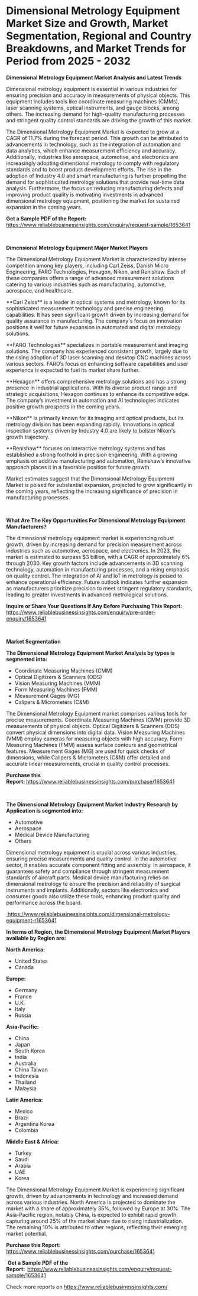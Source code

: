 <p><h1>Dimensional Metrology Equipment Market Size and Growth, Market Segmentation, Regional and Country Breakdowns, and Market Trends for Period from 2025 -  2032</h1></p><p><strong>Dimensional Metrology Equipment Market Analysis and Latest Trends</strong></p>
<p><p>Dimensional metrology equipment is essential in various industries for ensuring precision and accuracy in measurements of physical objects. This equipment includes tools like coordinate measuring machines (CMMs), laser scanning systems, optical instruments, and gauge blocks, among others. The increasing demand for high-quality manufacturing processes and stringent quality control standards are driving the growth of this market.</p><p>The Dimensional Metrology Equipment Market is expected to grow at a CAGR of 11.7% during the forecast period. This growth can be attributed to advancements in technology, such as the integration of automation and data analytics, which enhance measurement efficiency and accuracy. Additionally, industries like aerospace, automotive, and electronics are increasingly adopting dimensional metrology to comply with regulatory standards and to boost product development efforts. The rise in the adoption of Industry 4.0 and smart manufacturing is further propelling the demand for sophisticated metrology solutions that provide real-time data analysis. Furthermore, the focus on reducing manufacturing defects and improving product quality is motivating investments in advanced dimensional metrology equipment, positioning the market for sustained expansion in the coming years.</p></p>
<p><strong>Get a Sample PDF of the Report:&nbsp;</strong> <a href="https://www.reliablebusinessinsights.com/enquiry/request-sample/1653641?utm_campaign=3084&utm_medium=2&utm_source=Github&utm_content=ia&utm_term=08032025&utm_id=dimensional-metrology-equipment">https://www.reliablebusinessinsights.com/enquiry/request-sample/1653641</a></p>
<p>&nbsp;</p>
<p><strong>Dimensional Metrology Equipment Major Market Players</strong></p>
<p><p>The Dimensional Metrology Equipment Market is characterized by intense competition among key players, including Carl Zeiss, Danish Micro Engineering, FARO Technologies, Hexagon, Nikon, and Renishaw. Each of these companies offers a range of advanced measurement solutions catering to various industries such as manufacturing, automotive, aerospace, and healthcare.</p><p>**Carl Zeiss** is a leader in optical systems and metrology, known for its sophisticated measurement technology and precise engineering capabilities. It has seen significant growth driven by increasing demand for quality assurance in manufacturing. The company's focus on innovation positions it well for future expansion in automated and digital metrology solutions.</p><p>**FARO Technologies** specializes in portable measurement and imaging solutions. The company has experienced consistent growth, largely due to the rising adoption of 3D laser scanning and desktop CNC machines across various sectors. FARO’s focus on enhancing software capabilities and user experience is expected to fuel its market share further.</p><p>**Hexagon** offers comprehensive metrology solutions and has a strong presence in industrial applications. With its diverse product range and strategic acquisitions, Hexagon continues to enhance its competitive edge. The company’s investment in automation and AI technologies indicates positive growth prospects in the coming years.</p><p>**Nikon** is primarily known for its imaging and optical products, but its metrology division has been expanding rapidly. Innovations in optical inspection systems driven by Industry 4.0 are likely to bolster Nikon's growth trajectory.</p><p>**Renishaw** focuses on interactive metrology systems and has established a strong foothold in precision engineering. With a growing emphasis on additive manufacturing and automation, Renishaw’s innovative approach places it in a favorable position for future growth.</p><p>Market estimates suggest that the Dimensional Metrology Equipment Market is poised for substantial expansion, projected to grow significantly in the coming years, reflecting the increasing significance of precision in manufacturing processes.</p></p>
<p>&nbsp;</p>
<p><strong>What Are The Key Opportunities For Dimensional Metrology Equipment Manufacturers?</strong></p>
<p><p>The dimensional metrology equipment market is experiencing robust growth, driven by increasing demand for precision measurement across industries such as automotive, aerospace, and electronics. In 2023, the market is estimated to surpass $3 billion, with a CAGR of approximately 6% through 2030. Key growth factors include advancements in 3D scanning technology, automation in manufacturing processes, and a rising emphasis on quality control. The integration of AI and IoT in metrology is poised to enhance operational efficiency. Future outlook indicates further expansion as manufacturers prioritize precision to meet stringent regulatory standards, leading to greater investments in advanced metrological solutions.</p></p>
<p><strong>Inquire or Share Your Questions If Any Before Purchasing This Report:</strong> <a href="https://www.reliablebusinessinsights.com/enquiry/pre-order-enquiry/1653641?utm_campaign=3084&utm_medium=2&utm_source=Github&utm_content=ia&utm_term=08032025&utm_id=dimensional-metrology-equipment">https://www.reliablebusinessinsights.com/enquiry/pre-order-enquiry/1653641</a></p>
<p>&nbsp;</p>
<p><strong>Market Segmentation</strong></p>
<p><strong>The Dimensional Metrology Equipment Market Analysis by types is segmented into:</strong></p>
<p><ul><li>Coordinate Measuring Machines (CMM)</li><li>Optical Digitizers & Scanners (ODS)</li><li>Vision Measuring Machines (VMM)</li><li>Form Measuring Machines (FMM)</li><li>Measurement Gages (MG)</li><li>Calipers & Micrometers (C&M)</li></ul></p>
<p><p>The Dimensional Metrology Equipment market comprises various tools for precise measurements. Coordinate Measuring Machines (CMM) provide 3D measurements of physical objects. Optical Digitizers & Scanners (ODS) convert physical dimensions into digital data. Vision Measuring Machines (VMM) employ cameras for measuring objects with high accuracy. Form Measuring Machines (FMM) assess surface contours and geometrical features. Measurement Gages (MG) are used for quick checks of dimensions, while Calipers & Micrometers (C&M) offer detailed and accurate linear measurements, crucial in quality control processes.</p></p>
<p><strong>Purchase this Report:&nbsp;</strong><a href="https://www.reliablebusinessinsights.com/purchase/1653641?utm_campaign=3084&utm_medium=2&utm_source=Github&utm_content=ia&utm_term=08032025&utm_id=dimensional-metrology-equipment">https://www.reliablebusinessinsights.com/purchase/1653641</a></p>
<p>&nbsp;</p>
<p><strong>The Dimensional Metrology Equipment Market Industry Research by Application is segmented into:</strong></p>
<p><ul><li>Automotive</li><li>Aerospace</li><li>Medical Device Manufacturing</li><li>Others</li></ul></p>
<p><p>Dimensional metrology equipment is crucial across various industries, ensuring precise measurements and quality control. In the automotive sector, it enables accurate component fitting and assembly. In aerospace, it guarantees safety and compliance through stringent measurement standards of aircraft parts. Medical device manufacturing relies on dimensional metrology to ensure the precision and reliability of surgical instruments and implants. Additionally, sectors like electronics and consumer goods also utilize these tools, enhancing product quality and performance across the board.</p></p>
<p><a href="https://www.reliablebusinessinsights.com/dimensional-metrology-equipment-r1653641?utm_campaign=3084&utm_medium=2&utm_source=Github&utm_content=ia&utm_term=08032025&utm_id=dimensional-metrology-equipment">&nbsp;https://www.reliablebusinessinsights.com/dimensional-metrology-equipment-r1653641</a></p>
<p><strong>In terms of Region, the Dimensional Metrology Equipment Market Players available by Region are:</strong></p>
<p>
    <p> <strong> North America: </strong>
        <ul>
            <li>United States</li>
            <li>Canada</li>
        </ul>
        </p> 
    <p> <strong> Europe: </strong>
        <ul>
            <li>Germany</li>
            <li>France</li>
            <li>U.K.</li>
            <li>Italy</li>
            <li>Russia</li>
        </ul>
        </p> 
    <p> <strong> Asia-Pacific: </strong>
        <ul>
            <li>China</li>
            <li>Japan</li>
            <li>South Korea</li>
            <li>India</li>
            <li>Australia</li>
            <li>China Taiwan</li>
            <li>Indonesia</li>
            <li>Thailand</li>
            <li>Malaysia</li>
        </ul>
        </p> 
    <p> <strong> Latin America: </strong>
        <ul>
            <li>Mexico</li>
            <li>Brazil</li>
            <li>Argentina Korea</li>
            <li>Colombia</li>
        </ul>
        </p> 
    <p> <strong> Middle East & Africa: </strong>
        <ul>
            <li>Turkey</li>
            <li>Saudi</li>
            <li>Arabia</li>
            <li>UAE</li>
            <li>Korea</li>
        </ul>
    </p>
    </p>
<p><p>The Dimensional Metrology Equipment Market is experiencing significant growth, driven by advancements in technology and increased demand across various industries. North America is projected to dominate the market with a share of approximately 35%, followed by Europe at 30%. The Asia-Pacific region, notably China, is expected to exhibit rapid growth, capturing around 25% of the market share due to rising industrialization. The remaining 10% is attributed to other regions, reflecting their emerging market potential.</p></p>
<p><strong>Purchase this Report: </strong><a href="https://www.reliablebusinessinsights.com/purchase/1653641?utm_campaign=3084&utm_medium=2&utm_source=Github&utm_content=ia&utm_term=08032025&utm_id=dimensional-metrology-equipment">https://www.reliablebusinessinsights.com/purchase/1653641</a></p>
<p>&nbsp;<strong>Get a Sample PDF of the Report:&nbsp;&nbsp;</strong><a href="https://www.reliablebusinessinsights.com/enquiry/request-sample/1653641?utm_campaign=3084&utm_medium=2&utm_source=Github&utm_content=ia&utm_term=08032025&utm_id=dimensional-metrology-equipment">https://www.reliablebusinessinsights.com/enquiry/request-sample/1653641</a></p>
<p><strong></strong></p>
<p>Check more reports on <a href="https://www.reliablebusinessinsights.com/?utm_campaign=3084&utm_medium=2&utm_source=Github&utm_content=ia&utm_term=08032025&utm_id=dimensional-metrology-equipment">https://www.reliablebusinessinsights.com/</a></p>
